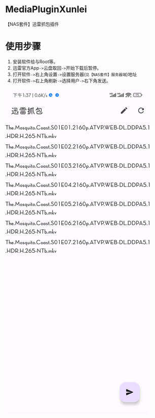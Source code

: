 # MediaPluginXunlei
【NAS套件】迅雷抓包插件
# 使用步骤
1. 安装软件给与Root等。
2. 迅雷官方App`->`云盘取回`->`开始下载后暂停。
3. 打开软件`->`右上角设置`->`设置服务器(`见【NAS套件】服务器端`)地址
3. 打开软件`->`右上角刷新`->`选择用户`->`右下角发送。

![](Screenshot_2022-11-16-13-37-17-915_com.peanut.xun.jpg)
